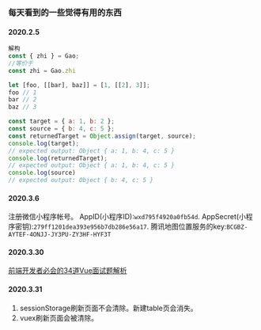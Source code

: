 <!--
 * @Author: your name
 * @Date: 2020-02-05 11:34:12
 * @LastEditTime: 2020-03-31 15:36:17
 * @LastEditors: Please set LastEditors
 * @Description: In User Settings Edit
 * @FilePath: /node/gitbook/diary/index.md
 -->
### 每天看到的一些觉得有用的东西
#### 2020.2.5
```  javascript
解构
const { zhi } = Gao;
//等价于 
const zhi = Gao.zhi

let [foo, [[bar], baz]] = [1, [[2], 3]];
foo // 1
bar // 2
baz // 3

const target = { a: 1, b: 2 };
const source = { b: 4, c: 5 };
const returnedTarget = Object.assign(target, source);
console.log(target);
// expected output: Object { a: 1, b: 4, c: 5 }
console.log(returnedTarget);
// expected output: Object { a: 1, b: 4, c: 5 }
console.log(source)
// expected output: Object { b: 4, c: 5 }
``` 

#### 2020.3.6
注册微信小程序帐号。
AppID(小程序ID):`wxd795f4920a0fb54d`.
AppSecret(小程序密钥):`279ff1201dea393e956b7db286e56a17`.
腾讯地图位置服务的key:`BCGBZ-AYTEF-4ONJJ-JY3PU-ZY3HF-HYF3T`

#### 2020.3.30
[前端开发者必会的34道Vue面试题解析](https://juejin.im/post/5e8064c551882573a13777e2?utm_source=gold_browser_extension)


#### 2020.3.31
1. sessionStorage刷新页面不会清除。新建table页会消失。
2. vuex刷新页面会被清除。